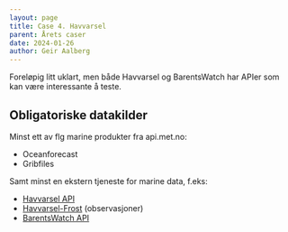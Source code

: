 ```yaml
---
layout: page
title: Case 4. Havvarsel
parent: Årets caser
date: 2024-01-26
author: Geir Aalberg
---
```





Foreløpig litt uklart, men både Havvarsel og BarentsWatch har APIer som kan være interessante å teste.



## Obligatoriske datakilder

Minst ett av flg marine produkter fra api.met.no:

- Oceanforecast
- Gribfiles

Samt minst en ekstern tjeneste for marine data, f.eks:

- [Havvarsel API](https://api.havvarsel.no/apis/duapi/havvarsel/v2/swagger-ui.html)
- [Havvarsel-Frost](https://havvarsel-frost.met.no/docs/apirefbasic#/obs%2Fbadevann/obsBadevannGet) (observasjoner)
- [BarentsWatch API](https://www.barentswatch.no/artikler/apnedata/)


